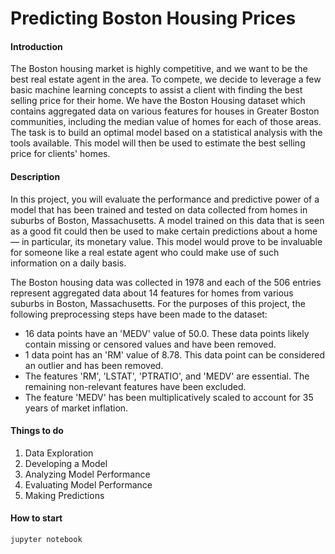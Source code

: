 # Predicting Boston Housing Prices

#### Introduction

The Boston housing market is highly competitive, and we want to be the best real estate agent in the area. To compete, we decide to leverage a few basic machine learning concepts to assist a client with finding the best selling price for their home. 
We have the Boston Housing dataset which contains aggregated data on various features for houses in Greater Boston communities, including the median value of homes for each of those areas. The task is to build an optimal model based on a statistical analysis with the tools available. This model will then be used to estimate the best selling price for  clients' homes.


#### Description

In this project, you will evaluate the performance and predictive power of a model that has been trained and tested on data collected from homes in suburbs of Boston, Massachusetts. A model trained on this data that is seen as a good fit could then be used to make certain predictions about a home — in particular, its monetary value. This model would prove to be invaluable for someone like a real estate agent who could make use of such information on a daily basis.

The Boston housing data was collected in 1978 and each of the 506 entries represent aggregated data about 14 features for homes from various suburbs in Boston, Massachusetts. For the purposes of this project, the following preprocessing steps have been made to the dataset:

* 16 data points have an 'MEDV' value of 50.0. These data points likely contain missing or censored values and have been removed.
* 1 data point has an 'RM' value of 8.78. This data point can be considered an outlier and has been removed.
* The features 'RM', 'LSTAT', 'PTRATIO', and 'MEDV' are essential. The remaining non-relevant features have been excluded.
* The feature 'MEDV' has been multiplicatively scaled to account for 35 years of market inflation.

#### Things to do 

1. Data Exploration
2. Developing a Model
3. Analyzing Model Performance
4. Evaluating Model Performance
5. Making Predictions


#### How to start

``` 
jupyter notebook 
```


